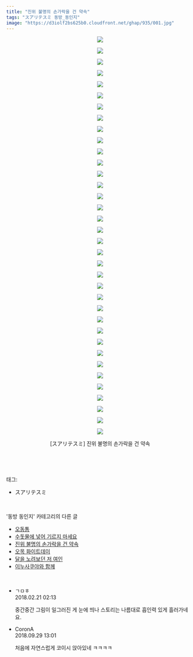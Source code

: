 ```yaml
---
title: "진위 불명의 손가락을 건 약속"
tags: "スアリテスミ 동방_동인지"
image: "https://d3iolf2bs625b0.cloudfront.net/ghap/935/001.jpg"
---
```

<div class="article">
<p style="text-align: center; clear: none; float: none;"><img src="{{ site.imgserver3 }}/ghap/935/001.jpg"/></p>
<p style="text-align: center; clear: none; float: none;"><img src="{{ site.imgserver3 }}/ghap/935/002.jpg"/></p>
<p style="text-align: center; clear: none; float: none;"><img src="{{ site.imgserver3 }}/ghap/935/003.jpg"/></p>
<p style="text-align: center; clear: none; float: none;"><img src="{{ site.imgserver3 }}/ghap/935/004.jpg"/></p>
<p style="text-align: center; clear: none; float: none;"><img src="{{ site.imgserver3 }}/ghap/935/005.jpg"/></p>
<p style="text-align: center; clear: none; float: none;"><img src="{{ site.imgserver3 }}/ghap/935/006.jpg"/></p>
<p style="text-align: center; clear: none; float: none;"><img src="{{ site.imgserver3 }}/ghap/935/007.jpg"/></p>
<p style="text-align: center; clear: none; float: none;"><img src="{{ site.imgserver3 }}/ghap/935/008.jpg"/></p>
<p style="text-align: center; clear: none; float: none;"><img src="{{ site.imgserver3 }}/ghap/935/009.jpg"/></p>
<p style="text-align: center; clear: none; float: none;"><img src="{{ site.imgserver3 }}/ghap/935/010.jpg"/></p>
<p style="text-align: center; clear: none; float: none;"><img src="{{ site.imgserver3 }}/ghap/935/011.jpg"/></p>
<p style="text-align: center; clear: none; float: none;"><img src="{{ site.imgserver3 }}/ghap/935/012.jpg"/></p>
<p style="text-align: center; clear: none; float: none;"><img src="{{ site.imgserver3 }}/ghap/935/013.jpg"/></p>
<p style="text-align: center; clear: none; float: none;"><img src="{{ site.imgserver3 }}/ghap/935/014.jpg"/></p>
<p style="text-align: center; clear: none; float: none;"><img src="{{ site.imgserver3 }}/ghap/935/015.jpg"/></p>
<p style="text-align: center; clear: none; float: none;"><img src="{{ site.imgserver3 }}/ghap/935/016.jpg"/></p>
<p style="text-align: center; clear: none; float: none;"><img src="{{ site.imgserver3 }}/ghap/935/017.jpg"/></p>
<p style="text-align: center; clear: none; float: none;"><img src="{{ site.imgserver3 }}/ghap/935/018.jpg"/></p>
<p style="text-align: center; clear: none; float: none;"><img src="{{ site.imgserver3 }}/ghap/935/019.jpg"/></p>
<p style="text-align: center; clear: none; float: none;"><img src="{{ site.imgserver3 }}/ghap/935/020.jpg"/></p>
<p style="text-align: center; clear: none; float: none;"><img src="{{ site.imgserver3 }}/ghap/935/021.jpg"/></p>
<p style="text-align: center; clear: none; float: none;"><img src="{{ site.imgserver3 }}/ghap/935/022.jpg"/></p>
<p style="text-align: center; clear: none; float: none;"><img src="{{ site.imgserver3 }}/ghap/935/023.jpg"/></p>
<p style="text-align: center; clear: none; float: none;"><img src="{{ site.imgserver3 }}/ghap/935/024.jpg"/></p>
<p style="text-align: center; clear: none; float: none;"><img src="{{ site.imgserver3 }}/ghap/935/025.jpg"/></p>
<p style="text-align: center; clear: none; float: none;"><img src="{{ site.imgserver3 }}/ghap/935/026.jpg"/></p>
<p style="text-align: center; clear: none; float: none;"><img src="{{ site.imgserver3 }}/ghap/935/027.jpg"/></p>
<p style="text-align: center; clear: none; float: none;"><img src="{{ site.imgserver3 }}/ghap/935/028.jpg"/></p>
<p style="text-align: center; clear: none; float: none;"><img src="{{ site.imgserver3 }}/ghap/935/029.jpg"/></p>
<p style="text-align: center; clear: none; float: none;"><img src="{{ site.imgserver3 }}/ghap/935/030.jpg"/></p>
<p style="text-align: center; clear: none; float: none;"><img src="{{ site.imgserver3 }}/ghap/935/031.jpg"/></p>
<p style="text-align: center; clear: none; float: none;"><img src="{{ site.imgserver3 }}/ghap/935/032.jpg"/></p>
<p style="text-align: center; clear: none; float: none;"><img src="{{ site.imgserver3 }}/ghap/935/033.jpg"/></p>
<p style="text-align: center; clear: none; float: none;"><img src="{{ site.imgserver3 }}/ghap/935/034.jpg"/></p>
<p style="text-align: center; clear: none; float: none;"><img src="{{ site.imgserver3 }}/ghap/935/035.jpg"/></p>
<p style="text-align: center; clear: none; float: none;"><img src="{{ site.imgserver3 }}/ghap/935/036.jpg"/></p>
<p style="text-align: center; clear: none; float: none;">[スアリテスミ] 진위 불명의 손가락을 건 약속</p>
<p><br/></p>
</div><br/>
<div class="tagTrail">
<p>태그: </p>
<ul>
<li>スアリテスミ</li>
</ul>
</div><br/>
<div class="another">
<p>'동방 동인지' 카테고리의 다른 글</p>
<ul>
<li><a href="/ghap_938">오동통</a></li>
<li><a href="/ghap_937">수돗물에 넣어 기르지 마세요</a></li>
<li><a href="/ghap_935">진위 불명의 손가락을 건 약속</a></li>
<li><a href="/ghap_934">오목 화이트데이</a></li>
<li><a href="/ghap_933">달을 노려보던 저 여인</a></li>
<li><a href="/ghap_932">이누사쿠야와 함께</a></li>
</ul>
</div><br/>
<div class="cb_module cb_fluid">
<div class="cb_wrt cb_profile">
<div class="comment">
<ul>
<li class="cb_thumb_off" id="comment15203521">
<div class="cb_comment_area">
<div class="cb_info_area">
<div class="cb_section">
<span class="cb_nick_name">ㄱㅁㅎ</span>
</div>
<div class="cb_section">
<span class="cb_date">2018.02.21 02:13 </span>
</div>
</div>
<div class="cb_dsc_comment">
<p class="cb_dsc">
											중간중간 그림이 일그러진 게 눈에 띄나 스토리는 나름대로 흡인력 있게 흘러가네요.
										</p>
</div>
</div></li>
<li class="cb_thumb_off" id="comment15341612">
<div class="cb_comment_area">
<div class="cb_info_area">
<div class="cb_section">
<span class="cb_nick_name">CoronA</span>
</div>
<div class="cb_section">
<span class="cb_date">2018.09.29 13:01 </span>
</div>
</div>
<div class="cb_dsc_comment">
<p class="cb_dsc">
											처음에 자연스럽게 코이시 앉아있네 ㅋㅋㅋㅋ
										</p>
</div>
</div></li>
</ul>
</div>
</div><!-- commentList close -->
</div><br/>
